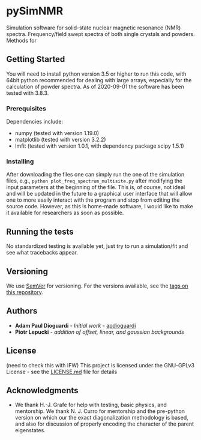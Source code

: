 # pySimNMR

Simulation software for solid-state nuclear magnetic resonance (NMR) spectra. Frequency/field swept spectra of both single crystals and powders. Methods for 

## Getting Started

You will need to install python version 3.5 or higher to run this code, with 64bit python recommended for dealing with large arrays, especially for the calculation of powder spectra. As of 2020-09-01 the software has been tested with 3.8.3.

### Prerequisites

Dependencies include:
- numpy (tested with version 1.19.0)
- matplotlib (tested with version 3.2.2)
- lmfit (tested with version 1.0.1, with dependency package scipy 1.5.1)

### Installing

After downloading the files one can simply run the one of the simulation files, e.g., ```python plot_freq_spectrum_multisite.py``` after modifying the input parameters at the beginning of the file. This is, of course, not ideal and will be updated in the future to a graphical user interface that will allow one to more easily interact with the program and stop from editing the source code. However, as this is home-made software, I would like to make it available for researchers as soon as possible.

## Running the tests

No standardized testing is available yet, just try to run a simulation/fit and see what tracebacks appear.

## Versioning

We use [SemVer](http://semver.org/) for versioning. For the versions available, see the [tags on this repository](https://github.com/your/project/tags).

## Authors

* **Adam Paul Dioguardi** - *Initial work* - [apdioguardi](https://github.com/apdioguardi)
* **Piotr Lepucki** - *addition of offset, linear, and gaussian backgrounds*

## License

(need to check this with IFW) This project is licensed under the GNU-GPLv3 License - see the [LICENSE.md](LICENSE.md) file for details

## Acknowledgments

* We thank H.-J. Grafe for help with testing, basic physics, and mentorship. We thank N. J. Curro for mentorship and the pre-python version on which our the exact diagonalization methodology is based, and also for discussion of properly encoding the character of the parent eigenstates.